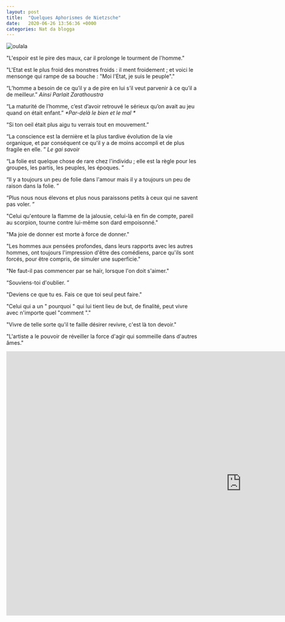 ```yaml
---
layout: post
title:  "Quelques Aphorismes de Nietzsche"
date:   2020-06-26 13:56:36 +0000
categories: Nat da blogga
---
```


![oulala](https://la-philosophie.com/wp-content/uploads/2010/10/Nietzsche187a1.jpg)

"L'espoir est le pire des maux, car il prolonge le tourment de l'homme."

"L'Etat est le plus froid des monstres froids : il ment froidement ; et voici le mensonge qui rampe de sa bouche : "Moi l'Etat, je suis le peuple"."

“L’homme a besoin de ce qu’il y a de pire en lui s’il veut parvenir à ce qu’il a de meilleur.”
_*Ainsi Parlait Zarathoustra*_

“La maturité de l’homme, c’est d’avoir retrouvé le sérieux qu’on avait au jeu quand on était enfant.”
_*Par-delà le bien et le mal *_


“Si ton oeil était plus aigu tu verrais tout en mouvement.”

“La conscience est la dernière et la plus tardive évolution de la vie organique, et par conséquent ce qu'il y a de moins accompli et de plus fragile en elle. ”
_*Le gai savoir*_

“La folie est quelque chose de rare chez l'individu ; elle est la règle pour les groupes, les partis, les peuples, les époques. ”

“Il y a toujours un peu de folie dans l'amour mais il y a toujours un peu de raison dans la folie. ”

“Plus nous nous élevons et plus nous paraissons petits à ceux qui ne savent pas voler. ”

"Celui qu'entoure la flamme de la jalousie, celui-là en fin de compte, pareil au scorpion, tourne contre lui-même son dard empoisonné."

"Ma joie de donner est morte à force de donner."

"Les hommes aux pensées profondes, dans leurs rapports avec les autres hommes, ont toujours l'impression d'être des comédiens, parce qu'ils sont forcés, pour être compris, de simuler une superficie."

"Ne faut-il pas commencer par se haïr, lorsque l'on doit s'aimer."

“Souviens-toi d'oublier. ”

"Deviens ce que tu es. Fais ce que toi seul peut faire."

"Celui qui a un " pourquoi " qui lui tient lieu de but, de finalité, peut vivre avec n'importe quel "comment "."

"Vivre de telle sorte qu'il te faille désirer revivre, c'est là ton devoir."


"L'artiste a le pouvoir de réveiller la force d'agir qui sommeille dans d'autres âmes."

<iframe width="1234" height="694" src="https://www.youtube.com/embed/I_RgZKzF8bU" frameborder="0" allow="accelerometer; autoplay; encrypted-media; gyroscope; picture-in-picture" allowfullscreen></iframe>
